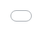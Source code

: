 ```yaml
---
title: sketch no. 3
subtitle:
date: 2019-04-03 12:00:00
template: post
category: code sketch
tags:
  - "code sketch"
  - "threejs"
thumbnail: media/code/sketch-3/thumb.jpg
options:
  - hideDesc
slug: "sketch-3"
draft: true
---
```


<style type="text/css">
.resp-iframe {
    position: absolute;
    top: 0;
    left: 0;
    width: 100%;
    height: 100%;
    border: 0;
}
</style>

<div class="threejs-viz-container">
  <iframe id="sketch-3"
      class="resp-iframe"
      title="sketch-3"
      src="/three-3/index.html"
      scrolling="no">
  </iframe>
</div>

See the code at [GitHub](https://github.com/rjsalvadorr/portfolio-v4a/blob/master/static/three-3/js/index.js)
